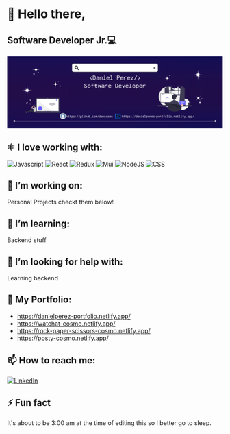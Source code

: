 # 👋 Hello there,

## Software Developer  Jr.💻
 
![Web Developer](https://github.com/dancosmo/dancosmo/blob/main/banner-6-17-2022.PNG)

## ⚛ I love working with:

<div display="flex">
  <img src="https://img.shields.io/badge/JavaScript-F7DF1E?style=for-the-badge&logo=javascript&logoColor=black" alt="Javascript"/>
  <img src="https://img.shields.io/badge/react-%2320232a.svg?style=for-the-badge&logo=react&logoColor=%2361DAFB" alt="React"/>
  <img src="https://img.shields.io/badge/Redux-593D88?style=for-the-badge&logo=redux&logoColor=white" alt="Redux"/>
  <img src="https://img.shields.io/badge/MATERIAL_UI-20232A?style=for-the-badge&logo=mui&logoColor=61DAFB" alt="Mui"/>
  <img src="https://img.shields.io/badge/Node.js-43853D?style=for-the-badge&logo=node.js&logoColor=white" alt="NodeJS"/>
  <img src="https://img.shields.io/badge/css3-%231572B6.svg?style=for-the-badge&logo=css3&logoColor=white" alt="CSS"/>
</div>

## 🔭 I’m working on:
Personal Projects checkt them below!

## 🌱 I’m learning:

<div display="flex">
  Backend stuff
</div>

## 🤔 I’m looking for help with:
Learning backend

## 🔭 My Portfolio: 
  - https://danielperez-portfolio.netlify.app/
  - https://watchat-cosmo.netlify.app/ 
  - https://rock-paper-scissors-cosmo.netlify.app/
  - https://posty-cosmo.netlify.app/

## 📫 How to reach me:

<div display="flex">
  <a href="https://www.linkedin.com/in/dancosmo/">
    <img src="https://img.shields.io/badge/linkedin-%230077B5.svg?style=for-the-badge&logo=linkedin&logoColor=white" alt="LinkedIn"/>
  </a>
</div>

## ⚡ Fun fact

It's about to be 3:00 am at the time of editing this so I better go to sleep.

              
